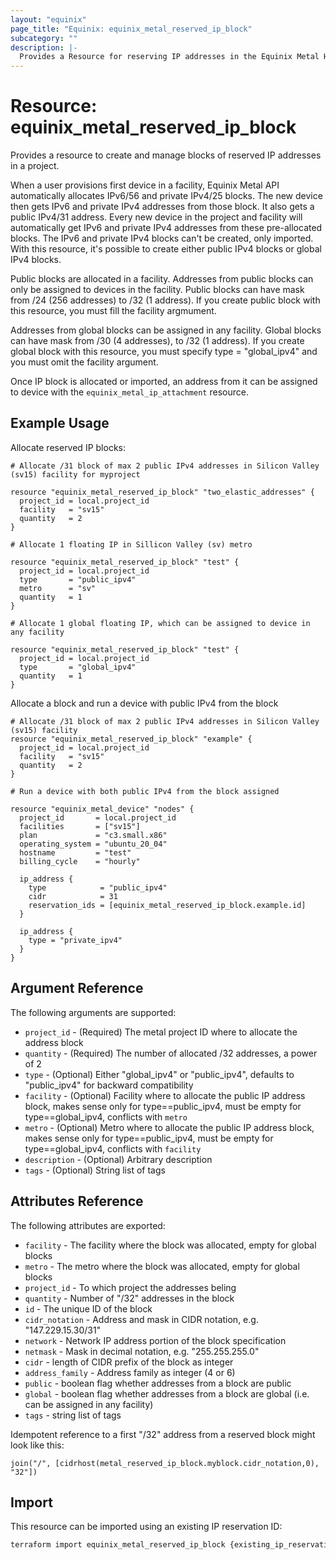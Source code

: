 ```yaml
---
layout: "equinix"
page_title: "Equinix: equinix_metal_reserved_ip_block"
subcategory: ""
description: |-
  Provides a Resource for reserving IP addresses in the Equinix Metal Host
---
```


# Resource: equinix\_metal\_reserved\_ip\_block

Provides a resource to create and manage blocks of reserved IP addresses in a project.

When a user provisions first device in a facility, Equinix Metal API automatically allocates IPv6/56 and private IPv4/25 blocks.
The new device then gets IPv6 and private IPv4 addresses from those block. It also gets a public IPv4/31 address.
Every new device in the project and facility will automatically get IPv6 and private IPv4 addresses from these pre-allocated blocks.
The IPv6 and private IPv4 blocks can't be created, only imported. With this resource, it's possible to create either public IPv4 blocks or global IPv4 blocks.

Public blocks are allocated in a facility. Addresses from public blocks can only be assigned to devices in the facility. Public blocks can have mask from /24 (256 addresses) to /32 (1 address). If you create public block with this resource, you must fill the facility argmument.

Addresses from global blocks can be assigned in any facility. Global blocks can have mask from /30 (4 addresses), to /32 (1 address). If you create global block with this resource, you must specify type = "global_ipv4" and you must omit the facility argument.

Once IP block is allocated or imported, an address from it can be assigned to device with the `equinix_metal_ip_attachment` resource.

## Example Usage

Allocate reserved IP blocks:

```hcl
# Allocate /31 block of max 2 public IPv4 addresses in Silicon Valley (sv15) facility for myproject

resource "equinix_metal_reserved_ip_block" "two_elastic_addresses" {
  project_id = local.project_id
  facility   = "sv15"
  quantity   = 2
}

# Allocate 1 floating IP in Sillicon Valley (sv) metro

resource "equinix_metal_reserved_ip_block" "test" {
  project_id = local.project_id
  type       = "public_ipv4"
  metro      = "sv"
  quantity   = 1
}

# Allocate 1 global floating IP, which can be assigned to device in any facility

resource "equinix_metal_reserved_ip_block" "test" {
  project_id = local.project_id
  type       = "global_ipv4"
  quantity   = 1
}
```

Allocate a block and run a device with public IPv4 from the block

```hcl
# Allocate /31 block of max 2 public IPv4 addresses in Silicon Valley (sv15) facility
resource "equinix_metal_reserved_ip_block" "example" {
  project_id = local.project_id
  facility   = "sv15"
  quantity   = 2
}

# Run a device with both public IPv4 from the block assigned

resource "equinix_metal_device" "nodes" {
  project_id       = local.project_id
  facilities       = ["sv15"]
  plan             = "c3.small.x86"
  operating_system = "ubuntu_20_04"
  hostname         = "test"
  billing_cycle    = "hourly"

  ip_address {
    type            = "public_ipv4"
    cidr            = 31
    reservation_ids = [equinix_metal_reserved_ip_block.example.id]
  }

  ip_address {
    type = "private_ipv4"
  }
}
```

## Argument Reference

The following arguments are supported:

* `project_id` - (Required) The metal project ID where to allocate the address block
* `quantity` - (Required) The number of allocated /32 addresses, a power of 2
* `type` - (Optional) Either "global_ipv4" or "public_ipv4", defaults to "public_ipv4" for backward compatibility
* `facility` - (Optional) Facility where to allocate the public IP address block, makes sense only for type==public_ipv4, must be empty for type==global_ipv4, conflicts with `metro`
* `metro` - (Optional) Metro where to allocate the public IP address block, makes sense only for type==public_ipv4, must be empty for type==global_ipv4, conflicts with `facility`
* `description` - (Optional) Arbitrary description
* `tags` - (Optional) String list of tags

## Attributes Reference

The following attributes are exported:

* `facility` - The facility where the block was allocated, empty for global blocks
* `metro` - The metro where the block was allocated, empty for global blocks
* `project_id` - To which project the addresses beling
* `quantity` - Number of "/32" addresses in the block
* `id` - The unique ID of the block
* `cidr_notation` - Address and mask in CIDR notation, e.g. "147.229.15.30/31"
* `network` - Network IP address portion of the block specification
* `netmask` - Mask in decimal notation, e.g. "255.255.255.0"
* `cidr` - length of CIDR prefix of the block as integer
* `address_family` - Address family as integer (4 or 6)
* `public` - boolean flag whether addresses from a block are public
* `global` - boolean flag whether addresses from a block are global (i.e. can be assigned in any facility)
* `tags` - string list of tags

Idempotent reference to a first "/32" address from a reserved block might look like this:

`join("/", [cidrhost(metal_reserved_ip_block.myblock.cidr_notation,0), "32"])`

## Import

This resource can be imported using an existing IP reservation ID:

```sh
terraform import equinix_metal_reserved_ip_block {existing_ip_reservation_id}
```
